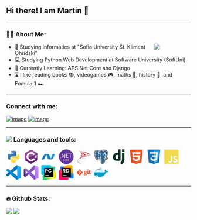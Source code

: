 ## Hi there! I am Martin 👋

---

### :man_technologist: About Me:

<img src="https://imgur.com/x31Nhga.gif" width="20%" align="right">

-   :open_book: Studying Informatics at "Sofia University St. Kliment Ohridski"
-   :computer: Studying Python Web Development at Software University (SoftUni)
-   :seedling: Currently Learning: APS.Net Core and Django
-   :hourglass_flowing_sand: I like reading books :books:, videogames :video_game:, maths :triangular_ruler:, history :scroll:, and Fomula 1 :racing_car:

---

### Connect with me:

[![image](https://img.shields.io/badge/Gmail-D14836?style=for-the-badge&logo=gmail&logoColor=white)](mailto:martin.tsenev@gmail.com)
[![image](https://img.shields.io/badge/Goodreads-372213?style=for-the-badge&logo=goodreads&logoColor=white)](https://www.goodreads.com/user/show/156810556-martin-tsenev)

---

### <img src="https://camo.githubusercontent.com/ec5c8741e4ed88b1a5824e32558e15983dbaf6b46ca017418a32e39b4036ba3b/68747470733a2f2f6d65646961322e67697068792e636f6d2f6d656469612f51737347456d706b79454f684243623765312f67697068792e6769663f6369643d656366303565343761306e336769316266716e74716d6f62386739616964316f796a327772336473336d67373030626c267269643d67697068792e676966" width="2.5%"> Languages and tools:

<div>
    <img src="https://github.com/devicons/devicon/blob/master/icons/python/python-original.svg" height="40" width="40" />&nbsp;
    <img src="https://github.com/devicons/devicon/blob/master/icons/csharp/csharp-original.svg" height="40" width="40" />&nbsp;
    <img src="https://github.com/devicons/devicon/blob/master/icons/dot-net/dot-net-original.svg" height="40" width="40" />&nbsp;
    <img src="https://github.com/devicons/devicon/blob/master/icons/dotnetcore/dotnetcore-original.svg" height="40" width="40" />&nbsp;
    <img src="https://github.com/devicons/devicon/blob/master/icons/microsoftsqlserver/microsoftsqlserver-original.svg" height="40" width="40" />&nbsp;
    <img src="https://github.com/devicons/devicon/blob/master/icons/postgresql/postgresql-original.svg" height="40" width="40" />&nbsp;
    <img src="https://github.com/devicons/devicon/blob/master/icons/django/django-plain.svg" height="40" width="40" />&nbsp;
    <img src="https://github.com/devicons/devicon/blob/master/icons/html5/html5-original.svg" height="40" width="40" />&nbsp;
    <img src="https://github.com/devicons/devicon/blob/master/icons/css3/css3-original.svg" height="40" width="40" />&nbsp;
    <img src="https://github.com/devicons/devicon/blob/master/icons/javascript/javascript-plain.svg" height="40" width="40" />&nbsp;
    <img src="https://github.com/devicons/devicon/blob/master/icons/vscode/vscode-original.svg" height="40" width="40" />&nbsp;
    <img src="https://github.com/devicons/devicon/blob/master/icons/visualstudio/visualstudio-original.svg" height="40" width="40" />&nbsp;
    <img src="https://github.com/devicons/devicon/blob/master/icons/pycharm/pycharm-original.svg" height="40" width="40" />&nbsp;
    <img src="https://github.com/devicons/devicon/blob/master/icons/rider/rider-original.svg" height="40" width="40" />&nbsp;
    <img src="https://github.com/devicons/devicon/blob/master/icons/git/git-plain-wordmark.svg" height="40" width="40" />&nbsp;
    <img src="https://github.com/devicons/devicon/blob/master/icons/docker/docker-plain.svg" height="40" width="40" />&nbsp;
</div>

---

### :fire: Github Stats:

<p align="left">
    <img max-width="100%" height="160px" src="https://github-readme-streak-stats.herokuapp.com/?user={MartinTs168}&theme=dark&hide_border=true" />
    <img max-width="100%" height="160px" src="https://github-readme-stats.vercel.app/api/top-langs/?username=MartinTs168&layout=compact&theme=dark&hide_border=true" />
</p>

